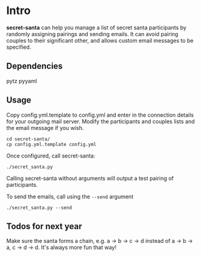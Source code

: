 Intro
=====

**secret-santa** can help you manage a list of secret santa participants by
randomly assigning pairings and sending emails. It can avoid pairing 
couples to their significant other, and allows custom email messages to be 
specified.

Dependencies
------------

pytz
pyyaml

Usage
-----

Copy config.yml.template to config.yml and enter in the connection details 
for your outgoing mail server. Modify the participants and couples lists and 
the email message if you wish.

    cd secret-santa/
    cp config.yml.template config.yml

Once configured, call secret-santa:

    ./secret_santa.py

Calling secret-santa without arguments will output a test pairing of 
participants.

To send the emails, call using the `--send` argument

    ./secret_santa.py --send

Todos for next year
-------------------

Make sure the santa forms a chain, e.g. a -> b -> c -> d instead of
a -> b -> a, c -> d -> d. It's always more fun that way!
